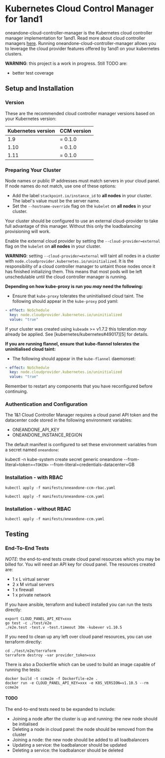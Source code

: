 # Kubernetes Cloud Control Manager for 1and1

oneandone-cloud-controller-manager is the Kubernetes cloud controller manager implementation for 1and1. Read more about cloud controller managers [here](https://kubernetes.io/docs/tasks/administer-cluster/running-cloud-controller/). Running oneandone-cloud-controller-manager allows you to leverage the cloud provider features offered by 1and1 on your kubernetes clusters.

**WARNING**: this project is a work in progress.  Still TODO are:

- better test coverage

## Setup and Installation

### Version

These are the recommended cloud controller manager versions based on your Kubernetes version:

| Kubernetes version | CCM version |
| ------------------ | ----------- |
| 1.9                | = 0.1.0     |
| 1.10               | = 0.1.0     |
| 1.11               | = 0.1.0     |

### Preparing Your Cluster

Node names or public IP addresses must match servers in your cloud panel.  If node names do not match, use one of these options:

- Add the label `stackpoint.io/instance_id` to **all nodes** in your cluster.  The label's value must be the server name.
- Set the `--hostname-override` flag on the `kubelet` on **all nodes** in your cluster.

Your cluster should be configured to use an external cloud-provider to take full advantage of this manager. Without this only the loadbalancing provisioning will work.

Enable the external cloud provider by setting the `--cloud-provider=external` flag on the `kubelet` on **all nodes** in your cluster.

**WARNING**: setting `--cloud-provider=external` will taint all nodes in a cluster with `node.cloudprovider.kubernetes.io/uninitialized`.  It is the responsibility of a cloud controller manager to untaint those nodes once it has finished initializing them. This means that most pods will be left unschedulable until the cloud controller manager is running.

**Depending on how kube-proxy is run you _may_ need the following:**

- Ensure that `kube-proxy` tolerates the uninitialised cloud taint. The
  following should appear in the `kube-proxy` pod yaml:

```yaml
- effect: NoSchedule
  key: node.cloudprovider.kubernetes.io/uninitialized
  value: "true"
```

If your cluster was created using `kubeadm` >= v1.7.2 this toleration *may*
already be applied. See [kubernetes/kubernetes#49017][5] for details.

**If you are running flannel, ensure that kube-flannel tolerates the uninitialised cloud taint:**

- The following should appear in the `kube-flannel` daemonset:

```yaml
- effect: NoSchedule
  key: node.cloudprovider.kubernetes.io/uninitialized
  value: "true"
```

Remember to restart any components that you have reconfigured before continuing.

### Authentication and Configuration

The 1&1 Cloud Controller Manager requires a cloud panel API token and the datacenter code stored in the following environment variables:

- ONEANDONE_API_KEY
- ONEANDONE_INSTANCE_REGION

The default manifest is configured to set these environment variables from a secret named `oneandone`:

kubectl -n kube-system create secret generic oneandone --from-literal=token=`<TOKEN>`
--from-literal=credentials-datacenter=GB

### Installation - with RBAC

`kubectl apply -f manifests/oneandone-ccm-rbac.yaml`

`kubectl apply -f manifests/oneandone-ccm.yaml`

### Installation - without RBAC

`kubectl apply -f manifests/oneandone-ccm.yaml`

## Testing
### End-To-End Tests

*NOTE*: the end-to-end tests create cloud panel resources which you may be billed for.  You will need an API key for cloud panel.  The resources created are:

 - 1 x L virtual server
 - 2 x M virtual servers
 - 1 x firewall
 - 1 x private network

If you have ansible, terraform and kubectl installed you can run the tests directly:

```
export CLOUD_PANEL_API_KEY=xxx
go test -c ./test/e2e
./e2e.test -test.v -test.timeout 30m -kubever v1.10.5
```

If you need to clean up any left over cloud panel resources, you can use terraform directly:
```
cd ./test/e2e/terraform
terraform destroy -var provider_token=xxx
```

There is also a Dockerfile which can be used to build an image capable of running the tests:

```
docker build -t ccme2e -f Dockerfile-e2e .
docker run -e CLOUD_PANEL_API_KEY=xxx -e K8S_VERSION=v1.10.5 --rm ccme2e
```

#### TODO

The end-to-end tests need to be expanded to include:

 - Joining a node after the cluster is up and running: the new node should be initialised
 - Deleting a node in cloud panel: the node should be removed from the cluster
 - Joining a node: the new node should be added to all loadbalancers
 - Updating a service: the loadbalancer should be updated
 - Deleting a service: the loadbalancer should be deleted
